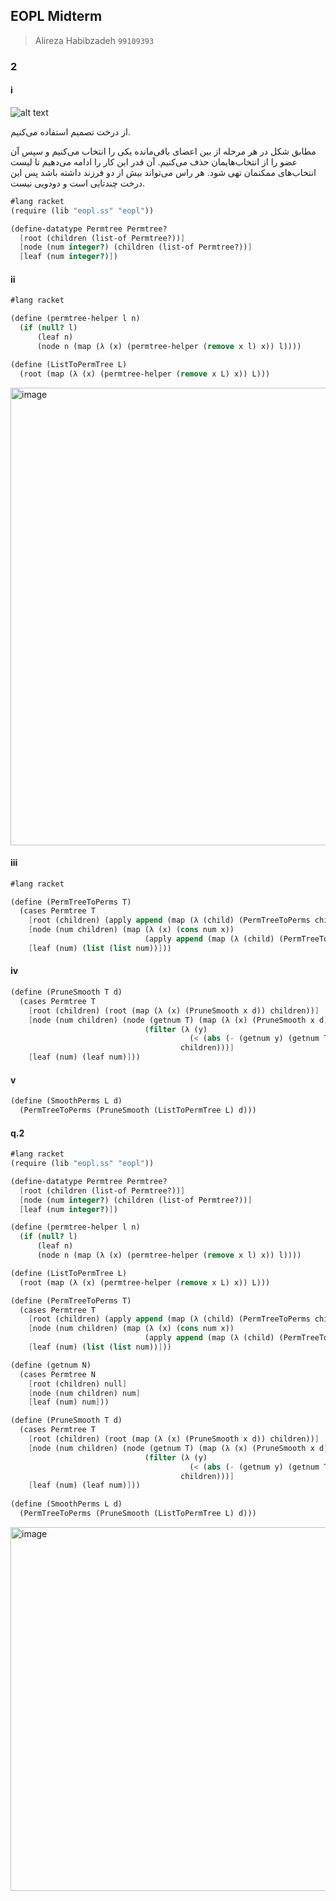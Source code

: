 ## EOPL Midterm 
> Alireza Habibzadeh `99109393`

### ‍2

#### i

![alt text](https://i.pinimg.com/736x/16/e2/f1/16e2f14de161f85ccc4fcb9f27d48407.jpg)


از درخت تصمیم استفاده می‌کنیم.

مطابق شکل در هر مرحله از بین اعضای باقی‌مانده یکی را انتخاب می‌کنیم و سپس آن عضو را از انتخاب‌هایمان حذف می‌کنیم. آن قدر این کار را ادامه می‌دهیم تا
لیست انتخاب‌های ممکنمان تهی شود. هر راس می‌تواند بیش از دو فرزند داشته باشد پس این درخت چندتایی است و دودویی نیست.

```scheme
#lang racket
(require (lib "eopl.ss" "eopl"))

(define-datatype Permtree Permtree?
  [root (children (list-of Permtree?))]
  [node (num integer?) (children (list-of Permtree?))]
  [leaf (num integer?)])
```


#### ii

```scheme
#lang racket

(define (permtree-helper l n)
  (if (null? l)
      (leaf n)
      (node n (map (λ (x) (permtree-helper (remove x l) x)) l))))

(define (ListToPermTree L)
  (root (map (λ (x) (permtree-helper (remove x L) x)) L)))
```

<img width="732" alt="image" src="https://user-images.githubusercontent.com/73132146/167300441-79205085-d29d-4dd3-9f2a-c5a523f196c6.png">


#### iii
```scheme
#lang racket

(define (PermTreeToPerms T)
  (cases Permtree T
    [root (children) (apply append (map (λ (child) (PermTreeToPerms child)) children))]
    [node (num children) (map (λ (x) (cons num x))
                              (apply append (map (λ (child) (PermTreeToPerms child)) children)))]
    [leaf (num) (list (list num))]))
```

#### iv
```scheme
(define (PruneSmooth T d)
  (cases Permtree T
    [root (children) (root (map (λ (x) (PruneSmooth x d)) children))]
    [node (num children) (node (getnum T) (map (λ (x) (PruneSmooth x d))
                              (filter (λ (y)
                                        (< (abs (- (getnum y) (getnum T))) d))
                                      children)))]      
    [leaf (num) (leaf num)]))
```

#### v
```scheme
(define (SmoothPerms L d)
  (PermTreeToPerms (PruneSmooth (ListToPermTree L) d)))
```

#### q.2

```scheme
#lang racket
(require (lib "eopl.ss" "eopl"))

(define-datatype Permtree Permtree?
  [root (children (list-of Permtree?))]
  [node (num integer?) (children (list-of Permtree?))]
  [leaf (num integer?)])

(define (permtree-helper l n)
  (if (null? l)
      (leaf n)
      (node n (map (λ (x) (permtree-helper (remove x l) x)) l))))

(define (ListToPermTree L)
  (root (map (λ (x) (permtree-helper (remove x L) x)) L)))

(define (PermTreeToPerms T)
  (cases Permtree T
    [root (children) (apply append (map (λ (child) (PermTreeToPerms child)) children))]
    [node (num children) (map (λ (x) (cons num x))
                              (apply append (map (λ (child) (PermTreeToPerms child)) children)))]
    [leaf (num) (list (list num))]))

(define (getnum N)
  (cases Permtree N
    [root (children) null]
    [node (num children) num]
    [leaf (num) num]))

(define (PruneSmooth T d)
  (cases Permtree T
    [root (children) (root (map (λ (x) (PruneSmooth x d)) children))]
    [node (num children) (node (getnum T) (map (λ (x) (PruneSmooth x d))
                              (filter (λ (y)
                                        (< (abs (- (getnum y) (getnum T))) d))
                                      children)))]      
    [leaf (num) (leaf num)]))
    
(define (SmoothPerms L d)
  (PermTreeToPerms (PruneSmooth (ListToPermTree L) d)))
```

<img width="582" alt="image" src="https://user-images.githubusercontent.com/73132146/167303814-e2122e66-ad08-468c-a19d-9311836841c9.png">

 
